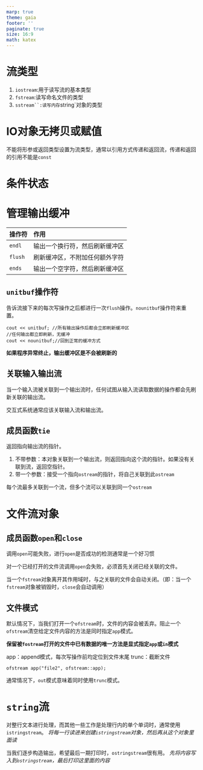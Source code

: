 ```yaml
---
marp: true
theme: gaia
footer: ''
paginate: true
size: 16:9
math: katex
---
```


# 流类型
1. `iostream`:用于读写流的基本类型
2. `fstream`:读写命名文件的类型
3. `sstream``:读写内存`string`对象的类型

# IO对象无拷贝或赋值
不能将形参或返回类型设置为流类型，通常以引用方式传递和返回流，传递和返回的引用不能是`const`

# 条件状态

# 管理输出缓冲
|操作符|作用|
|:-|:-|
|`endl`|输出一个换行符，然后刷新缓冲区|
|`flush`|刷新缓冲区，不附加任何额外字符|
|`ends`|输出一个空字符，然后刷新缓冲区|

## `unitbuf`操作符
告诉流接下来的每次写操作之后都进行一次`flush`操作。`nounitbuf`操作符来重置。
```
cout << unitbuf; //所有输出操作后都会立即刷新缓冲区
//任何输出都立即刷新，无缓冲
cout << nounitbuf;//回到正常的缓冲方式
```

**如果程序异常终止，输出缓冲区是不会被刷新的**

## 关联输入输出流
当一个输入流被关联到一个输出流时，任何试图从输入流读取数据的操作都会先刷新关联的输出流。

交互式系统通常应该关联输入流和输出流。

## 成员函数`tie`
返回指向输出流的指针。

1. 不带参数：本对象关联到一个输出流，则返回指向这个流的指针。如果没有关联到流，返回空指针。
2. 带一个参数：接受一个指向`ostream`的指针，将自己关联到此`ostream`

每个流最多关联到一个流，但多个流可以关联到同一个`ostream`

# 文件流对象
## 成员函数`open`和`close`
调用`open`可能失败，进行`open`是否成功的检测通常是一个好习惯

对一个已经打开的文件流调用`open`会失败，必须首先关闭已经关联的文件。

当一个`fstream`对象离开其作用域时，与之关联的文件会自动关闭。（即：当一个`fstream`对象被销毁时，`close`会自动调用）

## 文件模式
默认情况下，当我们打开一个`ofstream`时，文件的内容会被丢弃。阻止一个`ofstream`清空给定文件内容的方法是同时指定`app`模式。

**保留被`fostream`打开的文件中已有数据的唯一方法是显式指定`app`或`in`模式**

app：append模式，每次写操作前均定位到文件末尾
trunc：截断文件

```
ofstream app("file2", ofstream::app);
```

通常情况下，`out`模式意味着同时使用`trunc`模式。

# `string`流
对整行文本进行处理，而其他一些工作是处理行内的单个单词时，通常使用`istringstream`。
*将每一行读进来创建`istringstream`对象，然后再从这个对象里面读*

当我们逐步构造输出，希望最后一期打印时，`ostringstream`很有用。
*先将内容写入到`ostringstream`，最后打印这里面的内容*



